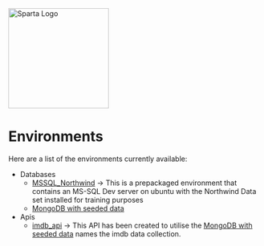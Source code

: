 <img src="https://boolerang.co.uk/wp-content/uploads/job-manager-uploads/company_logo/2018/04/SG-Logo-Black.png" alt="Sparta Logo" width="200"/>

# Environments

Here are a list of the environments currently available:

* Databases
    * [MSSQL_Northwind](https://github.com/spartaglobal/Docker_Playground/tree/master/Environments/Databases/MSSQL_Northwind) -> This is a prepackaged environment that contains an MS-SQL Dev server on ubuntu with the Northwind Data set installed for training purposes
    * [MongoDB with seeded data](https://github.com/spartaglobal/Docker_Playground/tree/master/environments/databases/mongoseed)
* Apis
  * [imdb_api](https://github.com/spartaglobal/docker_playground/tree/master/environments/apis/imdb_api) -> This API has been created to utilise the [MongoDB with seeded data](https://github.com/spartaglobal/Docker_Playground/tree/master/environments/databases/mongoseed) names the imdb data collection.